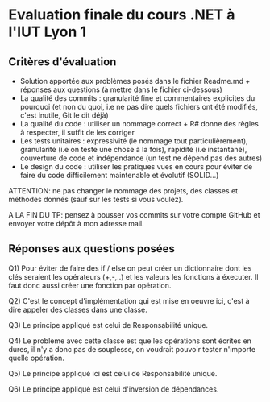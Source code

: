 Evaluation finale du cours .NET à l'IUT Lyon 1
==============================================

Critères d'évaluation
---------------------

* Solution apportée aux problèmes posés dans le fichier Readme.md + réponses aux questions (à mettre dans le fichier ci-dessous)
* La qualité des commits : granularité fine et commentaires explicites du pourquoi (et non du quoi, i.e ne pas dire quels fichiers ont été modifiés, c'est inutile, Git le dit déjà)
* La qualité du code : utiliser un nommage correct + R# donne des règles à respecter, il suffit de les corriger
* Les tests unitaires : expressivité (le nommage tout particulièrement), granularité (i.e on teste une chose à la fois), rapidité (i.e instantané), couverture de code et indépendance (un test ne dépend pas des autres)
* Le design du code : utiliser les pratiques vues en cours pour éviter de faire du code difficilement maintenable et évolutif (SOLID...)

ATTENTION: ne pas changer le nommage des projets, des classes et méthodes donnés (sauf sur les tests si vous voulez).

A LA FIN DU TP: pensez à pousser vos commits sur votre compte GitHub et envoyer votre dépôt à mon adresse mail.

Réponses aux questions posées
-----------------------------

Q1) Pour éviter de faire des if / else on peut créer un dictionnaire dont les clés seraient les opérateurs (+,-,..) et les valeurs les fonctions à éxecuter. Il faut donc aussi créer une fonction par opération.

Q2) C'est le concept d'implémentation qui est mise en oeuvre ici, c'est à dire appeler des classes dans une classe.

Q3) Le principe appliqué est celui de Responsabilité unique.

Q4) Le problème avec cette classe est que les opérations sont écrites en dures, il n'y a donc pas de souplesse, on voudrait pouvoir tester n'importe quelle opération.

Q5) Le principe appliqué ici est celui de Responsabilité unique.

Q6) Le principe appliqué est celui d'inversion de dépendances.
 
